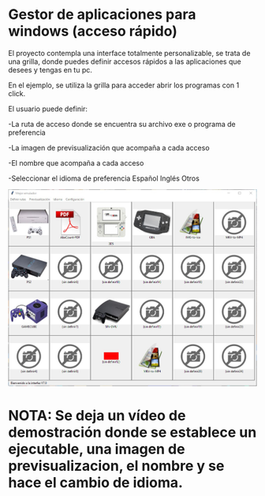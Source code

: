 # Gestor de aplicaciones para windows (acceso rápido)

El proyecto contempla una interface totalmente personalizable, se trata de una grilla, donde puedes definir accesos rápidos a las aplicaciones que desees y tengas en tu pc.

En el ejemplo, se utiliza la grilla para acceder abrir los programas con 1 click.

El usuario puede definir:

-La ruta de acceso donde se encuentra su archivo exe o programa de preferencia

-La imagen de previsualización que acompaña a cada acceso

-El nombre que acompaña a cada acceso

-Seleccionar el idioma de preferencia 
	Español
	Inglés
	Otros

[![Ver el video](custom_interface.jpg)](https://youtu.be/vISlap_FMXI)

# NOTA: Se deja un vídeo de demostración donde se establece un ejecutable, una imagen de previsualizacion, el nombre y se hace el cambio de idioma.
